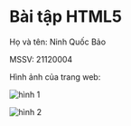 # Bài tập HTML5

Họ và tên: Ninh Quốc Bảo

MSSV: 21120004

Hình ảnh của trang web:

![hình 1](https://github.com/BaoNinh2808/HTML5_21120004/assets/132055351/7229fed5-c415-468b-baf2-05f1b665d6bf)


![hình 2](https://github.com/BaoNinh2808/HTML5_21120004/assets/132055351/6095aa66-4ed0-41ed-b4b6-8ec01385e196)

